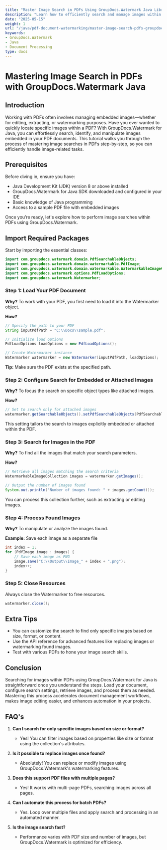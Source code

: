 ```yaml
---
title: "Master Image Search in PDFs Using GroupDocs.Watermark Java Library"
description: "Learn how to efficiently search and manage images within PDF documents using GroupDocs.Watermark for Java. Perfect for developers looking to automate image extraction."
date: "2025-05-15"
weight: 1
url: "/java/pdf-document-watermarking/master-image-search-pdfs-groupdocs-watermark-java/"
keywords:
- GroupDocs.Watermark
- Java
- Document Processing
type: docs
---
```

# Mastering Image Search in PDFs with GroupDocs.Watermark Java

## Introduction

Working with PDFs often involves managing embedded images—whether for editing, extracting, or watermarking purposes. Have you ever wanted to quickly locate specific images within a PDF? With GroupDocs.Watermark for Java, you can effortlessly search, identify, and manipulate images embedded in your PDF documents. This tutorial walks you through the process of mastering image searches in PDFs step-by-step, so you can efficiently handle image-related tasks.

## Prerequisites

Before diving in, ensure you have:

- Java Development Kit (JDK) version 8 or above installed  
- GroupDocs.Watermark for Java SDK downloaded and configured in your IDE  
- Basic knowledge of Java programming  
- Access to a sample PDF file with embedded images  

Once you’re ready, let's explore how to perform image searches within PDFs using GroupDocs.Watermark.

## Import Required Packages

Start by importing the essential classes:

```java
import com.groupdocs.watermark.domain.PdfSearchableObjects;
import com.groupdocs.watermark.domain.watermarkable.PdfImage;
import com.groupdocs.watermark.domain.watermarkable.WatermarkableImageCollection;
import com.groupdocs.watermark.options.PdfLoadOptions;
import com.groupdocs.watermark.Watermarker;
```

### Step 1: Load Your PDF Document

**Why?** To work with your PDF, you first need to load it into the Watermarker object.

**How?**

```java
// Specify the path to your PDF
String inputPdfPath = "C:\\Docs\\sample.pdf";

// Initialize load options
PdfLoadOptions loadOptions = new PdfLoadOptions();

// Create Watermarker instance
Watermarker watermarker = new Watermarker(inputPdfPath, loadOptions);
```

**Tip:** Make sure the PDF exists at the specified path.

### Step 2: Configure Search for Embedded or Attached Images

**Why?** To focus the search on specific object types like attached images.

**How?**

```java
// Set to search only for attached images
watermarker.getSearchableObjects().setPdfSearchableObjects(PdfSearchableObjects.AttachedImages);
```

This setting tailors the search to images explicitly embedded or attached within the PDF.

### Step 3: Search for Images in the PDF

**Why?** To find all the images that match your search parameters.

**How?**

```java
// Retrieve all images matching the search criteria
WatermarkableImageCollection images = watermarker.getImages();

// Output the number of images found
System.out.println("Number of images found: " + images.getCount());
```

You can process this collection further, such as extracting or editing images.

### Step 4: Process Found Images

**Why?** To manipulate or analyze the images found.

**Example:** Save each image as a separate file

```java
int index = 1;
for (PdfImage image : images) {
    // Save each image as PNG
    image.save("C:\\Output\\Image_" + index + ".png");
    index++;
}
```

### Step 5: Close Resources

Always close the Watermarker to free resources.

```java
watermarker.close();
```

## Extra Tips

- You can customize the search to find only specific images based on size, format, or content.
- Use the API reference for advanced features like replacing images or watermarking found images.
- Test with various PDFs to hone your image search skills.

## Conclusion

Searching for images within PDFs using GroupDocs.Watermark for Java is straightforward once you understand the steps. Load your document, configure search settings, retrieve images, and process them as needed. Mastering this process accelerates document management workflows, makes image editing easier, and enhances automation in your projects.

## FAQ's

1. **Can I search for only specific images based on size or format?**  
	- Yes! You can filter images based on properties like size or format using the collection's attributes.

2. **Is it possible to replace images once found?**  
	- Absolutely! You can replace or modify images using GroupDocs.Watermark's watermarking features.

3. **Does this support PDF files with multiple pages?**  
	- Yes! It works with multi-page PDFs, searching images across all pages.

4. **Can I automate this process for batch PDFs?**  
	- Yes. Loop over multiple files and apply search and processing in an automated manner.

5. **Is the image search fast?**  
	- Performance varies with PDF size and number of images, but GroupDocs.Watermark is optimized for efficiency.
